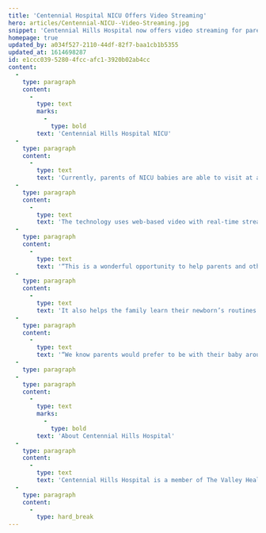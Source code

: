 ```yaml
---
title: 'Centennial Hospital NICU Offers Video Streaming'
hero: articles/Centennial-NICU--Video-Streaming.jpg
snippet: 'Centennial Hills Hospital now offers video streaming for parents and other family members of neonatal intensive care unit (NICU) patients.'
homepage: true
updated_by: a034f527-2110-44df-82f7-baa1cb1b5355
updated_at: 1614698287
id: e1ccc039-5280-4fcc-afc1-3920b02ab4cc
content:
  -
    type: paragraph
    content:
      -
        type: text
        marks:
          -
            type: bold
        text: 'Centennial Hills Hospital NICU'
  -
    type: paragraph
    content:
      -
        type: text
        text: 'Currently, parents of NICU babies are able to visit at any time as long as they do not display signs or symptoms of COVID-19 or other illnesses. To further help parents and other family members engage in their baby’s care, the Birthplace at Centennial Hills Hospital has installed the NICVIEW® 2 web camera system, a video-streaming technology that is clipped to the baby’s bedside, allowing parents and other family members to watch their baby’s care and activities.'
  -
    type: paragraph
    content:
      -
        type: text
        text: 'The technology uses web-based video with real-time streaming on any online device or via an iOS or Android app. It features password-protected access so parents and family will only view their own child.'
  -
    type: paragraph
    content:
      -
        type: text
        text: '“This is a wonderful opportunity to help parents and other family members have the ability to see their baby when they cannot physically be present,” said Windy Virgil, Women’s Services Director at Centennial Hills Hospital. “The technology allows them to see their baby resting or receiving medical or nursing care, which can provide an additional level of comfort and education to parents when they can’t be there in person.”'
  -
    type: paragraph
    content:
      -
        type: text
        text: 'It also helps the family learn their newborn’s routines within the NICU, which can help smooth the transition to life at home.'
  -
    type: paragraph
    content:
      -
        type: text
        text: '“We know parents would prefer to be with their baby around the clock, but sometimes that isn’t feasible because they are working or at home with other children,” said Sajit Pullarkat, CEO of Centennial Hills Hospital. “We’re happy we’re able to provide an extra layer of reassurance through this technology.”'
  -
    type: paragraph
  -
    type: paragraph
    content:
      -
        type: text
        marks:
          -
            type: bold
        text: 'About Centennial Hills Hospital'
  -
    type: paragraph
    content:
      -
        type: text
        text: 'Centennial Hills Hospital is a member of The Valley Health System, a network of six acute care hospitals that provide care for patients throughout Southern Nevada and nearby communities. Located in northwest Las Vegas, the 336-bed hospital offers a wide range of healthcare services including emergency care, surgical services, cardiovascular and advanced neurological care, women’s health, maternity and a Level III neonatal intensive care unit, and specialty programs in stroke, chest pain, orthopedics, advanced wound care and hyperbaric medicine, and outpatient physical therapy.'
  -
    type: paragraph
    content:
      -
        type: hard_break
---
```

